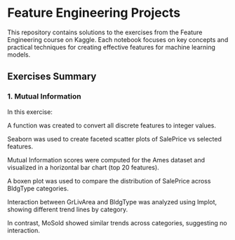 # Feature Engineering Projects

This repository contains solutions to the exercises from the Feature Engineering course on Kaggle.
Each notebook focuses on key concepts and practical techniques for creating effective features for machine learning models.

## Exercises Summary

### 1. Mutual Information

In this exercise:

A function was created to convert all discrete features to integer values.

Seaborn was used to create faceted scatter plots of SalePrice vs selected features.

Mutual Information scores were computed for the Ames dataset and visualized in a horizontal bar chart (top 20 features).

A boxen plot was used to compare the distribution of SalePrice across BldgType categories.

Interaction between GrLivArea and BldgType was analyzed using lmplot, showing different trend lines by category.

In contrast, MoSold showed similar trends across categories, suggesting no interaction.
